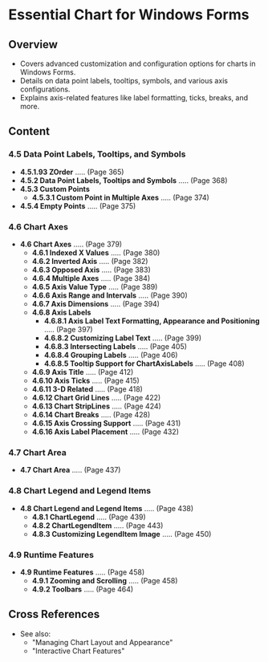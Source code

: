 <!--
source: image
domain: syncfusion-sdk
task: pdf-ocr-to-markdown
language: en (keep original; do not translate)
source_filename: page_007.jpeg
document_name: chart
page_number: 007
page_id: chart#page_007
product: Syncfusion Winforms
version: 11.4.0.26
timestamp: 2025-08-09T03:15:43Z
fidelity: lossless
-->

# Essential Chart for Windows Forms

## Overview
- Covers advanced customization and configuration options for charts in Windows Forms.
- Details on data point labels, tooltips, symbols, and various axis configurations.
- Explains axis-related features like label formatting, ticks, breaks, and more.

## Content

### 4.5 Data Point Labels, Tooltips, and Symbols
- **4.5.1.93 ZOrder** ..... (Page 365)
- **4.5.2 Data Point Labels, Tooltips and Symbols** ..... (Page 368)
- **4.5.3 Custom Points**
  - **4.5.3.1 Custom Point in Multiple Axes** ..... (Page 374)
- **4.5.4 Empty Points** ..... (Page 375)

### 4.6 Chart Axes
- **4.6 Chart Axes** ..... (Page 379)
  - **4.6.1 Indexed X Values** ..... (Page 380)
  - **4.6.2 Inverted Axis** ..... (Page 382)
  - **4.6.3 Opposed Axis** ..... (Page 383)
  - **4.6.4 Multiple Axes** ..... (Page 384)
  - **4.6.5 Axis Value Type** ..... (Page 389)
  - **4.6.6 Axis Range and Intervals** ..... (Page 390)
  - **4.6.7 Axis Dimensions** ..... (Page 394)
  - **4.6.8 Axis Labels**
    - **4.6.8.1 Axis Label Text Formatting, Appearance and Positioning** ..... (Page 397)
    - **4.6.8.2 Customizing Label Text** ..... (Page 399)
    - **4.6.8.3 Intersecting Labels** ..... (Page 405)
    - **4.6.8.4 Grouping Labels** ..... (Page 406)
    - **4.6.8.5 Tooltip Support for ChartAxisLabels** ..... (Page 408)
  - **4.6.9 Axis Title** ..... (Page 412)
  - **4.6.10 Axis Ticks** ..... (Page 415)
  - **4.6.11 3-D Related** ..... (Page 418)
  - **4.6.12 Chart Grid Lines** ..... (Page 422)
  - **4.6.13 Chart StripLines** ..... (Page 424)
  - **4.6.14 Chart Breaks** ..... (Page 428)
  - **4.6.15 Axis Crossing Support** ..... (Page 431)
  - **4.6.16 Axis Label Placement** ..... (Page 432)

### 4.7 Chart Area
- **4.7 Chart Area** ..... (Page 437)

### 4.8 Chart Legend and Legend Items
- **4.8 Chart Legend and Legend Items** ..... (Page 438)
  - **4.8.1 ChartLegend** ..... (Page 439)
  - **4.8.2 ChartLegendItem** ..... (Page 443)
  - **4.8.3 Customizing LegendItem Image** ..... (Page 450)

### 4.9 Runtime Features
- **4.9 Runtime Features** ..... (Page 458)
  - **4.9.1 Zooming and Scrolling** ..... (Page 458)
  - **4.9.2 Toolbars** ..... (Page 464)

## Cross References
- See also:
  - "Managing Chart Layout and Appearance"
  - "Interactive Chart Features"

<!-- tags: [Syncfusion Winforms, Essential Chart, Windows Forms, Data Points, Axes, Legend, Runtime Features] keywords: [ZOrder, DataPointLabels, CustomPoints, MultipleAxes, AxisTitle, Zooming, Toolbars] -->